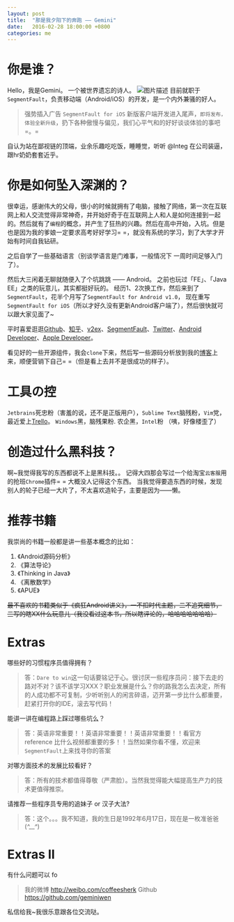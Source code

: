 ```yaml
---
layout: post
title:  "那是我夕阳下的奔跑 —— Gemini"
date:   2016-02-28 18:00:00 +0800
categories: me
---
```


# 你是谁？
Hello，我是Gemini。 一个被世界遗忘的诗人。
![图片描述][1]
目前就职于 `SegmentFault`，负责移动端（Android/iOS）的开发，是一个内外兼骚的好人。

> 强势插入广告 `SegmentFault for iOS` 新版客户端开发进入尾声，`即将发布，体验全新升级`，扔下各种傲慢与偏见，我们心平气和的好好谈谈体验的事吧 =。=
   
自认为站在鄙视链的顶端，业余乐趣吃吃饭，睡睡觉，听听 @Integ 在公司装逼，跟hr奶奶套套近乎。

# 你是如何坠入深渊的？
很幸运，感谢伟大的父母，很小的时候就拥有了电脑，接触了网络，第一次在互联网上和人交流觉得非常神奇，并开始好奇于在互联网上人和人是如何连接到一起的。然后就有了`编程`的概念，并产生了狂热的兴趣。然后在高中开始，入坑。但是也是因为我的爹娘一定要求高考好好学习= =，就没有系统的学习，到了大学才开始有时间自我钻研。

之后自学了一些基础语言（别谈学语言是门难事，一般情况下 一周时间足够入门了）。

然后大三闲着无聊就随便入了个坑跳跳 —— Android。 之前也玩过「FE」、「Java EE」之类的玩意儿，其实都挺好玩的。
经历1、2次换工作，然后来到了`SegmentFault`，花半个月写了`SegmentFault for Android v1.0`，
现在重写`SegmentFault for iOS`（所以才好久没有更新Android客户端了），然后很快就可以跟大家见面了~

平时喜爱逛逛[Github](https://github.com)、[知乎](http://zhihu.com)、[v2ex](https://www.v2ex.com/)、[SegmentFault](http://sf.gg)、[Twitter](https://twitter.com)、[Android Developer](http://developer.android.com)、[Apple Developer](http://developer.apple.com)。

看见好的一些开源组件，我会`clone`下来，然后写一些源码分析放到我的[博客](https://segmentfault.com/blog/gemini)上来，顺便营销下自己= =（但是看上去并不是很成功的样子）。



# 工具の控
`Jetbrains`死忠粉（害羞的说，还不是正版用户），`Sublime Text`脑残粉，`Vim`党，最近爱上[Trello](https://trello.com)。
`Windows`黑，脑残果粉.
农企黑，`Intel`粉
（咦，好像楼歪了）

# 创造过什么黑科技？
啊~我觉得我写的东西都说不上是黑科技。。
记得大四那会写过一个给淘宝`云客服`用的抢班`Chrome`插件= = 大概没人记得这个东西。
当我觉得要造东西的时候，发现别人的轮子已经一大片了，不太喜欢造轮子，主要是因为——懒。

# 推荐书籍
我崇尚的书籍一般都是讲一些基本概念的比如：
1. 《Android源码分析》
2. 《算法导论》
3. 《Thinking in Java》
4. 《离散数学》
5. 《APUE》

~~最不喜欢的书籍类似于《疯狂Android讲义》，一不扣时代主题，二不追究细节，三写的瞎XX什么玩意儿（我没看过这本书，所以瞎评论的，哈哈哈哈哈哈哈）~~

# Extras

哪些好的习惯程序员值得拥有？

> 答：`Dare to win`这一句话要铭记于心。很讨厌一些程序员问：接下去走的路对不对？该不该学习XXX？职业发展是什么？你的路我怎么去决定，所有的人成功都不可复制，少听听别人的闲言碎语，迈开第一步比什么都重要，赶紧打开你的IDE，滚去写代码！

能讲一讲在编程路上踩过哪些坑么？

> 答：英语非常重要！！英语非常重要！！英语非常重要！！看官方reference 比什么视频都重要的多！！当然如果你看不懂，欢迎来`SegmentFault`上来找寻你的答案

对哪方面技术的发展比较看好？

> 答：所有的技术都值得尊敬（严肃脸）。当然我觉得能大幅提高生产力的技术更值得推崇。

请推荐一些程序员专用的追妹子 or 汉子大法?

> 答：这个。。。我不知道，我的生日是1992年6月17日，现在是一枚准爸爸 (*^__^*) 

# Extras II

有什么问题可以 fo 
> 我的微博 http://weibo.com/coffeesherk
> Github https://github.com/geminiwen

私信给我~我很乐意跟各位交流哒。
 


  [1]: /img/bVtc2W